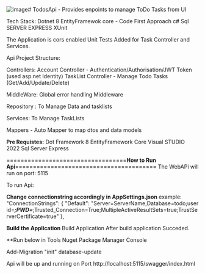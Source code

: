 ![image](https://github.com/user-attachments/assets/bd971b19-6630-49ba-9ac4-9037c9dee0c0)# TodosApi - Provides enpoints to manage ToDo Tasks from UI

Tech Stack:
  Dotnet 8
  EntityFramewok core - Code First Approach
  c#
  Sql SERVER EXPRESS
  XUnit

The Application is cors enabled
Unit Tests Added for Task Controller and Services.

Api Project Structure:

Controllers:
Account Controller - Authentication/Authorisation/JWT Token (used asp.net Identity)
TaskList Controller - Manage Todo Tasks (Get/Add/Update/Delete)

MiddleWare:
Global error handling Middleware

Repository : To Manage Data and tasklists

Services: To Manage TaskLists

Mappers - Auto Mapper to map dtos and data models

****Pre Requistes:****
Dot Framework 8
EntityFramework Core
Visual STUDIO 2022
Sql Server Express

==================================**How to Run Api**========================================
 The WebAPi will run on port: 5115

 To run Api:

**Change connectionstring accordingly in AppSettings.json**
 example:
   "ConnectionStrings": {
    "Default": "Server=ServerName;Database=todo;user id=***;PWD=***;Trusted_Connection=True;MultipleActiveResultSets=true;TrustServerCertificate=true"
  },

**Build the Application**
Build Application 
After build application Succeded.

**Run below in Tools Nuget Package Manager Console

Add-Migration "init"
database-update

Api will be up and running on Port
http://localhost:5115/swagger/index.html
 
